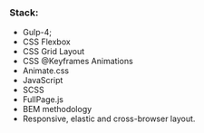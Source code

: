 ### Stack:
* Gulp-4;
* CSS Flexbox
* CSS Grid Layout
* CSS @Keyframes Animations
* Animate.css
* JavaScript
* SCSS
* FullPage.js
* BEM methodology
* Responsive, elastic and cross-browser layout.
